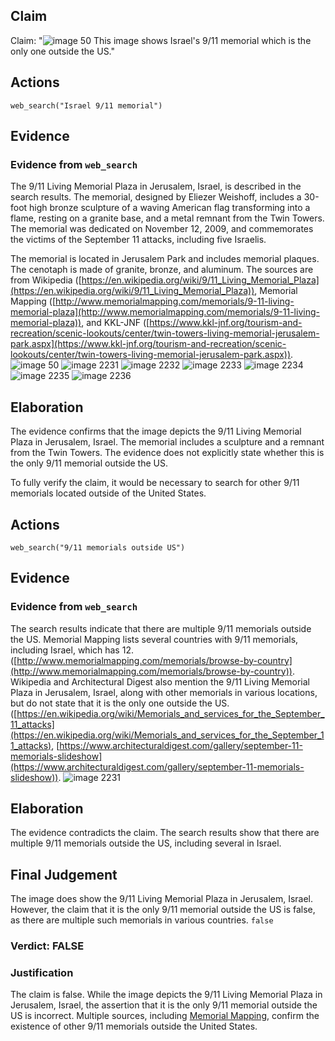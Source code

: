 ## Claim
Claim: "![image 50](media/81.jpg) This image shows Israel's 9/11 memorial which is the only one outside the US."

## Actions
```
web_search("Israel 9/11 memorial")
```

## Evidence
### Evidence from `web_search`
The 9/11 Living Memorial Plaza in Jerusalem, Israel, is described in the search results. The memorial, designed by Eliezer Weishoff, includes a 30-foot high bronze sculpture of a waving American flag transforming into a flame, resting on a granite base, and a metal remnant from the Twin Towers. The memorial was dedicated on November 12, 2009, and commemorates the victims of the September 11 attacks, including five Israelis.

The memorial is located in Jerusalem Park and includes memorial plaques. The cenotaph is made of granite, bronze, and aluminum. The sources are from Wikipedia ([https://en.wikipedia.org/wiki/9/11_Living_Memorial_Plaza](https://en.wikipedia.org/wiki/9/11_Living_Memorial_Plaza)), Memorial Mapping ([http://www.memorialmapping.com/memorials/9-11-living-memorial-plaza](http://www.memorialmapping.com/memorials/9-11-living-memorial-plaza)), and KKL-JNF ([https://www.kkl-jnf.org/tourism-and-recreation/scenic-lookouts/center/twin-towers-living-memorial-jerusalem-park.aspx](https://www.kkl-jnf.org/tourism-and-recreation/scenic-lookouts/center/twin-towers-living-memorial-jerusalem-park.aspx)). ![image 50](media/81.jpg) ![image 2231](media/2025-07-20_11-04-1753009460-281392.jpg) ![image 2232](media/2025-07-20_11-04-1753009461-205702.jpg) ![image 2233](media/2025-07-20_11-04-1753009461-509530.jpg) ![image 2234](media/2025-07-20_11-04-1753009461-729925.jpg) ![image 2235](media/2025-07-20_11-04-1753009462-274098.jpg) ![image 2236](media/2025-07-20_11-04-1753009462-531369.jpg)


## Elaboration
The evidence confirms that the image depicts the 9/11 Living Memorial Plaza in Jerusalem, Israel. The memorial includes a sculpture and a remnant from the Twin Towers. The evidence does not explicitly state whether this is the only 9/11 memorial outside the US.

To fully verify the claim, it would be necessary to search for other 9/11 memorials located outside of the United States.


## Actions
```
web_search("9/11 memorials outside US")
```

## Evidence
### Evidence from `web_search`
The search results indicate that there are multiple 9/11 memorials outside the US. Memorial Mapping lists several countries with 9/11 memorials, including Israel, which has 12. ([http://www.memorialmapping.com/memorials/browse-by-country](http://www.memorialmapping.com/memorials/browse-by-country)). Wikipedia and Architectural Digest also mention the 9/11 Living Memorial Plaza in Jerusalem, Israel, along with other memorials in various locations, but do not state that it is the only one outside the US. ([https://en.wikipedia.org/wiki/Memorials_and_services_for_the_September_11_attacks](https://en.wikipedia.org/wiki/Memorials_and_services_for_the_September_11_attacks), [https://www.architecturaldigest.com/gallery/september-11-memorials-slideshow](https://www.architecturaldigest.com/gallery/september-11-memorials-slideshow)). ![image 2231](media/2025-07-20_11-04-1753009460-281392.jpg)

## Elaboration
The evidence contradicts the claim. The search results show that there are multiple 9/11 memorials outside the US, including several in Israel.


## Final Judgement
The image does show the 9/11 Living Memorial Plaza in Jerusalem, Israel. However, the claim that it is the only 9/11 memorial outside the US is false, as there are multiple such memorials in various countries. `false`

### Verdict: FALSE

### Justification
The claim is false. While the image depicts the 9/11 Living Memorial Plaza in Jerusalem, Israel, the assertion that it is the only 9/11 memorial outside the US is incorrect. Multiple sources, including [Memorial Mapping](http://www.memorialmapping.com/memorials/browse-by-country), confirm the existence of other 9/11 memorials outside the United States.
